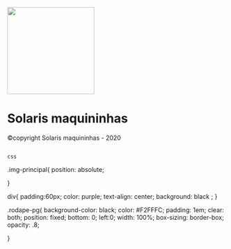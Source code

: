 <!DOCTYPE html>
<html>
	<head>
	<title>Solaris</title>
	<meta charset="utf-8">
	<link rel="stylesheet" type="text/css" href="reset.css">
	<link rel="stylesheet" type="text/css" href="style.css">
	<img src="maquina-de-cartao.png" width="200px" height="200px" class="img-principal">
	</head>
		<body>
	<div>
	<h1>Solaris maquininhas</h1>
	</div>
		<footer class="rodape-pg">
		<p>&copy;copyright Solaris maquininhas  - 2020</p>
		</footer>
		</body>
</html>



                                                                              css

.img-principal{
position: absolute;

}

div{
	padding:60px;
	color: purple;
	text-align: center;
	background: black ;
}

.rodape-pg{
	background-color: black;
	color: #F2FFFC;
	padding: 1em;
	clear: both;
	position: fixed;
	bottom: 0;
	left:0;
	width: 100%;
	box-sizing: border-box;
	opacity: .8;

}
